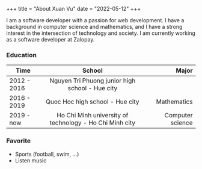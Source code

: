 +++
title = "About Xuan Vu"
date = "2022-05-12"
+++

I am a software developer with a passion for web development. I have a background in computer science and mathematics, and I have a strong interest in the intersection of technology and society. I am currently working as a software developer at Zalopay.

### Education
| Time   |      School     |  Major |
|----------|:-------------:|------:|
| 2012 - 2016 |  Nguyen Tri Phuong junior high school - Hue city | |
| 2016 - 2019 |    Quoc Hoc high school - Hue city |  Mathematics |
| 2019 - now | Ho Chi Minh university of technology - Ho Chi Minh city|Computer science |

### Favorite
- Sports (football, swim, ...)
- Listen music



